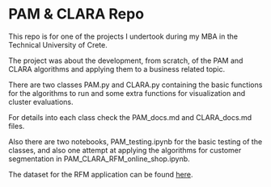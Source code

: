 # PAM & CLARA Repo

This repo is for one of the projects I undertook during my MBA in the Technical University of Crete. 

The project was about the development, from scratch, of the PAM and CLARA algorithms and applying them to a business related topic. 

There are two classes PAM.py and CLARA.py containing the basic functions for the algorithms to run and some extra functions for visualization and cluster evaluations. 

For details into each class check the PAM_docs.md and CLARA_docs.md files. 

Also there are two notebooks, PAM_testing.ipynb for the basic testing of the classes, and also one attempt at applying the algorithms for customer segmentation in PAM_CLARA_RFM_online_shop.ipynb.

The dataset for the RFM application can be found [here](https://www.kaggle.com/datasets/hellbuoy/online-retail-customer-clustering).



